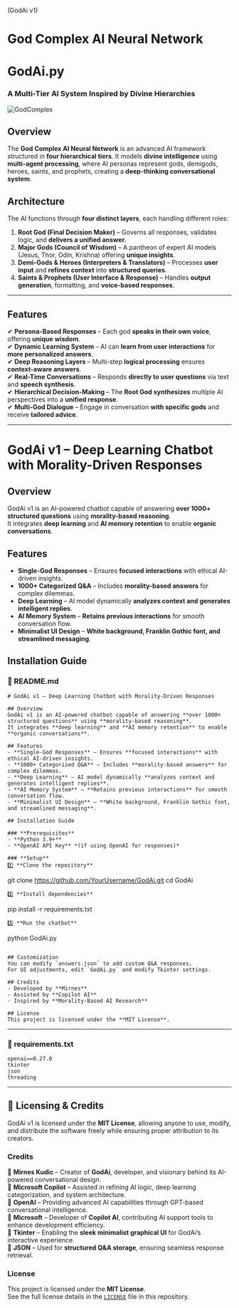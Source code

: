(GodAi v1) 
# **God Complex AI Neural Network**
# **GodAi.py**
### **A Multi-Tier AI System Inspired by Divine Hierarchies**
![GodComplex](https://github.com/user-attachments/assets/6b0f4a8d-d12c-42e9-b5d4-4792c98c1c43)

## **Overview**
The **God Complex AI Neural Network** is an advanced AI framework structured in **four hierarchical tiers**. It models **divine intelligence** using **multi-agent processing**, where AI personas represent gods, demigods, heroes, saints, and prophets, creating a **deep-thinking conversational system**.

## **Architecture**
The AI functions through **four distinct layers**, each handling different roles:

1. **Root God (Final Decision Maker)** – Governs all responses, validates logic, and **delivers a unified answer**.  
2. **Major Gods (Council of Wisdom)** – A pantheon of expert AI models (Jesus, Thor, Odin, Krishna) offering **unique insights**.  
3. **Demi-Gods & Heroes (Interpreters & Translators)** – Processes **user input** and **refines context** into **structured queries**.  
4. **Saints & Prophets (User Interface & Response)** – Handles **output generation**, formatting, and **voice-based responses**.

---

## **Features**
✔ **Persona-Based Responses** – Each god **speaks in their own voice**, offering **unique wisdom**.  
✔ **Dynamic Learning System** – AI can **learn from user interactions** for **more personalized answers**.  
✔ **Deep Reasoning Layers** – Multi-step **logical processing** ensures **context-aware answers**.  
✔ **Real-Time Conversations** – Responds **directly to user questions** via text and **speech synthesis**.  
✔ **Hierarchical Decision-Making** – The **Root God synthesizes** multiple AI perspectives into a **unified response**.  
✔ **Multi-God Dialogue** – Engage in conversation **with specific gods** and receive **tailored advice**.  

---
# GodAi v1 – Deep Learning Chatbot with Morality-Driven Responses

## Overview
GodAi v1 is an AI-powered chatbot capable of answering **over 1000+ structured questions** using **morality-based reasoning**.  
It integrates **deep learning** and **AI memory retention** to enable **organic conversations**.  

## Features
- **Single-God Responses** – Ensures **focused interactions** with ethical AI-driven insights.
- **1000+ Categorized Q&A** – Includes **morality-based answers** for complex dilemmas.
- **Deep Learning** – AI model dynamically **analyzes context and generates intelligent replies**.
- **AI Memory System** – **Retains previous interactions** for smooth conversation flow.
- **Minimalist UI Design** – **White background, Franklin Gothic font, and streamlined messaging**.

## Installation Guide
### **📜 README.md**
```
# GodAi v1 – Deep Learning Chatbot with Morality-Driven Responses

## Overview
GodAi v1 is an AI-powered chatbot capable of answering **over 1000+ structured questions** using **morality-based reasoning**.  
It integrates **deep learning** and **AI memory retention** to enable **organic conversations**.  

## Features
- **Single-God Responses** – Ensures **focused interactions** with ethical AI-driven insights.
- **1000+ Categorized Q&A** – Includes **morality-based answers** for complex dilemmas.
- **Deep Learning** – AI model dynamically **analyzes context and generates intelligent replies**.
- **AI Memory System** – **Retains previous interactions** for smooth conversation flow.
- **Minimalist UI Design** – **White background, Franklin Gothic font, and streamlined messaging**.

## Installation Guide

### **Prerequisites**
- **Python 3.9+**
- **OpenAI API Key** *(if using OpenAI for responses)*

### **Setup**
1️⃣ **Clone the repository**
```
git clone https://github.com/YourUsername/GodAi.git
cd GodAi
```
2️⃣ **Install dependencies**
```
pip install -r requirements.txt
```
3️⃣ **Run the chatbot**
```
python GodAi.py
```

## Customization
You can modify `answers.json` to add custom Q&A responses.  
For UI adjustments, edit `GodAi.py` and modify Tkinter settings.

## Credits
- Developed by **Mirnes**  
- Assisted by **Copilot AI**  
- Inspired by **Morality-Based AI Research**

## License
This project is licensed under the **MIT License**.
```

---

### **📜 requirements.txt**
```
openai==0.27.0
tkinter
json
threading
```

---

## **📜 Licensing & Credits**  

GodAi v1 is licensed under the **MIT License**, allowing anyone to use, modify, and distribute the software freely while ensuring proper attribution to its creators.  

### **Credits**  
🔹 **Mirnes Kudic** – Creator of **GodAi**, developer, and visionary behind its AI-powered conversational design.  
🔹 **Microsoft Copilot** – Assisted in refining AI logic, deep learning categorization, and system architecture.  
🔹 **OpenAI** – Providing advanced AI capabilities through GPT-based conversational intelligence.  
🔹 **Microsoft** – Developer of **Copilot AI**, contributing AI support tools to enhance development efficiency.  
🔹 **Tkinter** – Enabling the **sleek minimalist graphical UI** for GodAi’s interactive experience.  
🔹 **JSON** – Used for **structured Q&A storage**, ensuring seamless response retrieval.  

### **License**  
This project is licensed under the **MIT License**.  
See the full license details in the [`LICENSE`](LICENSE) file in this repository.  